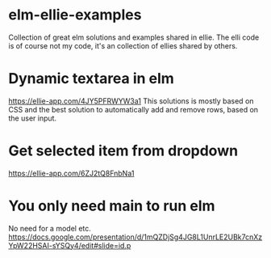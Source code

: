 # elm-ellie-examples

Collection of great elm solutions and examples shared in ellie.
The elli code is of course not my code, it's an collection of ellies shared by others.

# Dynamic textarea in elm
https://ellie-app.com/4JY5PFRWYW3a1
This solutions is mostly based on CSS and the best solution to automatically add and remove rows, based on the user input.

# Get selected item from dropdown
https://ellie-app.com/6ZJ2tQ8FnbNa1

# You only need main to run elm
No need for a model etc.
https://docs.google.com/presentation/d/1mQZDjSg4JG8L1UnrLE2UBk7cnXzYpW22HSAI-sYSQy4/edit#slide=id.p
